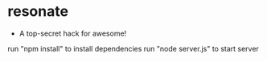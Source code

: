 resonate
========
- A top-secret hack for awesome!

run "npm install" to install dependencies
run "node server.js" to start server
